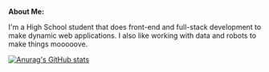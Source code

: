 **About Me:**

I'm a High School student that does front-end and full-stack development to make dynamic web applications. I also like working with data and robots to make things mooooove.

[![Anurag's GitHub stats](https://github-readme-stats.vercel.app/api?username=Larry-Larriee&show_icons=true&theme=swift)](https://github.com/anuraghazra/github-readme-stats)

<!-- Credits to https://github.com/anuraghazra/github-readme-stats for the awesome profile statisics! -->
